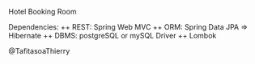 Hotel Booking Room

Dependencies: 
 ++ REST: Spring Web MVC
 ++ ORM: Spring Data JPA => Hibernate
 ++ DBMS: postgreSQL or mySQL Driver
 ++ Lombok

@TafitasoaThierry